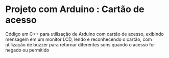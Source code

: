 # Projeto com Arduino : Cartão de acesso
 Código em C++ para utilização de Arduino com cartão de acesso, exibindo mensagem em um monitor LCD, lendo e reconhecendo o cartão, com utilização de buzzer
para retornar diferentes sons quando o acesso for negado ou permitido
